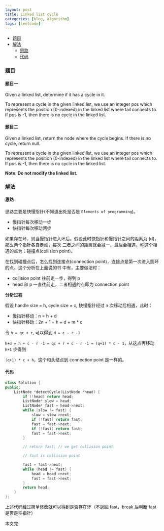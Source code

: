 ```yaml
---
layout: post
title: Linked list cycle
categories: [blog, algorithm]
tags: [leetcode]
---
```


+ [题目](#problem)
+ [解法](#solution)
  + [思路](#way)
  + [代码](#code)

<a id="problem"></a>

### 题目

#### 题目一

Given a linked list, determine if it has a cycle in it.

To represent a cycle in the given linked list, we use an integer pos which represents the position
(0-indexed) in the linked list where tail connects to. If pos is -1, then there is no cycle in the
linked list.

#### 题目二

Given a linked list, return the node where the cycle begins. If there is no cycle, return null.

To represent a cycle in the given linked list, we use an integer pos which represents the position
(0-indexed) in the linked list where tail connects to. If pos is -1, then there is no cycle in the
linked list.

**Note: Do not modify the linked list.**


<a id="solution"></a>

### 解法

<a id="way"></a>

#### 思路

思路主要是快慢指针(不知道出处是否是 `Elements of programming`)。

+ 慢指针每次移动一步
+ 快指针每次移动两步

如果存在环，则当慢指针进入环后，假设此时快指针和慢指针之间的距离为 (d)，那么两个指针各自走动，每次
二者之间的距离就会减一，最后会相遇。称这个相遇的点为：碰撞点(collision point)。

在找到碰撞点后，怎么找到连接点(connection point)，连接点是第一次进入圆环的点。这个分析在上面说的书
中有，主要做法时：

+ collision point 往前走一步，得到 p
+ head 和 p 一直往前走，二者相遇的点即为 connection point

**分析过程**

假设 handle size = h, cycle size = c, 快慢指针经过 n 次移动后相遇，此时：

+ 慢指针移动：n = h + d
+ 快指针移动：2n + 1 = h + d + m * c

令 `h = qc + r`, 可以得到 `d = c - r -1`

`h+d = h + c - r -1 = qc + r + c - r -1 = (q+1) * c - 1`，从这点再移动 `h+1` 步得到

`(q+1) * c + h`，这个和头结点到 connection point 是一样的。

<a id="code"></a>

#### 代码

```cpp
class Solution {
public:
    ListNode *detectCycle(ListNode *head) {
        if (!head) return head;
        ListNode* slow = head;
        ListNode* fast = head->next;
        while (slow != fast) {
            slow = slow->next;
            if (!fast) return fast;
            fast = fast->next;
            if (!fast) return fast;
            fast = fast->next;
        }

        // return fast; // we get collision point

        // fast is collision point

        fast = fast->next;
        while (head != fast) {
            head = head->next;
            fast = fast->next;
        }
        return head;
    }
};
```

上述代码经过简单修改就可以得到是否存在环（不返回 fast，break 后判断 fast 是否是空指针）

本文完
